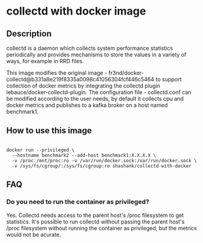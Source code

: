 # collectd with docker image

## Description

collectd is a daemon which collects system performance statistics periodically
and provides mechanisms to store the values in a variety of ways, for example 
in RRD files.

This image modifies the original image - fr3nd/docker-collectd@b331a8e219f8335a0098c41056304fcf446c5464 to support collection of docker metrics by integrating the collectd plugin lebauce/docker-collectd-plugin. The configuration file - collectd.conf can be modified according to the user needs, by
default it collects cpu and docker metrics and publishes to a kafka broker on a host named benchmark1.

## How to use this image

```

docker run --privileged \
  --hostname benchmark2 --add-host benchmark1:X.X.X.X \
  -v /proc:/mnt/proc:ro -v /var/run/docker.sock:/var/run/docker.sock \
  -v /sys/fs/cgroup/:/sys/fs/cgroup:ro shashank/collectd-with-docker
```

## FAQ

### Do you need to run the container as privileged?

Yes. Collectd needs access to the parent host's /proc filesystem to get
statistics. It's possible to run collectd without passing the parent host's
/proc filesystem without running the container as privileged, but the metrics
would not be acurate.

